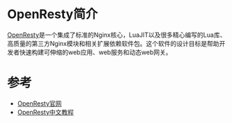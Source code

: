 # OpenResty简介

[OpenResty](http://openresty.org)是一个集成了标准的Nginx核心，LuaJIT以及很多精心编写的Lua库、高质量的第三方Nginx模块和相关扩展依赖软件包。这个软件的设计目标是帮助开发者快速构建可伸缩的web应用、web服务和动态web网关。

# 参考

* [OpenResty官网](http://openresty.org/)
* [OpenResty中文教程](http://openresty.org/download/agentzh-nginx-tutorials-zhcn.html)
